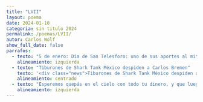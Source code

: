 ```yaml
---
title: "LVII"
layout: poema
date: 2024-01-10
categoria: sin titulo 2024
permalink: /poemas/LVII/
autor: Carlos Wolf
show_full_date: false
parrafos:
  - texto: "5 de enero: Día de San Telesforo: uno de sus aportes al mito es la introducción de las letanías, que son rezos una serie de invocaciones para entablar comunidad alrededor del fuego, donde se cantaba en la oración comunitaria está práctica se llama diferente pero sigue viva al día de hoy"
    alineamiento: izquierda
  - texto: "Tiburones de Shark Tank México despiden a Carlos Bremen"
    texto: '<div class="news">Tiburones de Shark Tank México despiden a Carlos Bremen</div>'
    alineamiento: centrado
  - texto: "Esperemos quepás en el cielo con todo tu dinero, y que luego de eso quepamos todos los que nos quedamos, acá se contara tu mito, se te canonisara tiburón, aunque me preguntó ¿a cuántos te comiste?"
    alineamiento: izquierda
---
```

